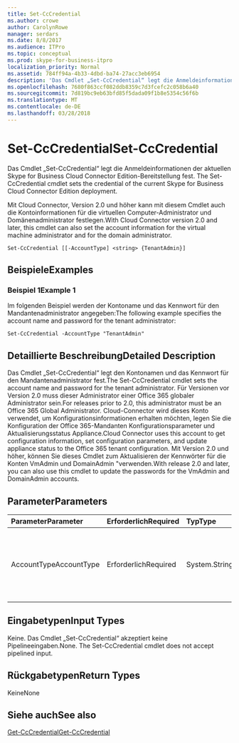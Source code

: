 ```yaml
---
title: Set-CcCredential
ms.author: crowe
author: CarolynRowe
manager: serdars
ms.date: 8/8/2017
ms.audience: ITPro
ms.topic: conceptual
ms.prod: skype-for-business-itpro
localization_priority: Normal
ms.assetid: 784ff94a-4b33-4dbd-ba74-27acc3eb6954
description: 'Das Cmdlet „Set-CcCredential“ legt die Anmeldeinformationen der aktuellen Skype for Business Cloud Connector Edition-Bereitstellung fest. '
ms.openlocfilehash: 7680f863ccf082ddb8359c7d3fcefc2c058b6a40
ms.sourcegitcommit: 7d819bc9eb63bfd85f5dada09f1b8e5354c56f6b
ms.translationtype: MT
ms.contentlocale: de-DE
ms.lasthandoff: 03/28/2018
---
```

# <a name="set-cccredential"></a><span data-ttu-id="aa4cf-103">Set-CcCredential</span><span class="sxs-lookup"><span data-stu-id="aa4cf-103">Set-CcCredential</span></span>
 
<span data-ttu-id="aa4cf-104">Das Cmdlet „Set-CcCredential“ legt die Anmeldeinformationen der aktuellen Skype for Business Cloud Connector Edition-Bereitstellung fest. </span><span class="sxs-lookup"><span data-stu-id="aa4cf-104">The Set-CcCredential cmdlet sets the credential of the current Skype for Business Cloud Connector Edition deployment.</span></span> 
  
<span data-ttu-id="aa4cf-105">Mit Cloud Connector, Version 2.0 und höher kann mit diesem Cmdlet auch die Kontoinformationen für die virtuellen Computer-Administrator und Domänenadministrator festlegen.</span><span class="sxs-lookup"><span data-stu-id="aa4cf-105">With Cloud Connector version 2.0 and later, this cmdlet can also set the account information for the virtual machine administrator and for the domain administrator.</span></span>
  
```
Set-CcCredential [[-AccountType] <string> {TenantAdmin}]
```

## <a name="examples"></a><span data-ttu-id="aa4cf-106">Beispiele</span><span class="sxs-lookup"><span data-stu-id="aa4cf-106">Examples</span></span>
<span data-ttu-id="aa4cf-107"><a name="Examples"> </a></span><span class="sxs-lookup"><span data-stu-id="aa4cf-107"></span></span>

### <a name="example-1"></a><span data-ttu-id="aa4cf-108">Beispiel 1</span><span class="sxs-lookup"><span data-stu-id="aa4cf-108">Example 1</span></span>

<span data-ttu-id="aa4cf-109">Im folgenden Beispiel werden der Kontoname und das Kennwort für den Mandantenadministrator angegeben:</span><span class="sxs-lookup"><span data-stu-id="aa4cf-109">The following example specifies the account name and password for the tenant administrator:</span></span>
  
```
Set-CcCredential -AccountType "TenantAdmin"
```

## <a name="detailed-description"></a><span data-ttu-id="aa4cf-110">Detaillierte Beschreibung</span><span class="sxs-lookup"><span data-stu-id="aa4cf-110">Detailed Description</span></span>
<span data-ttu-id="aa4cf-111"><a name="DetailedDescription"> </a></span><span class="sxs-lookup"><span data-stu-id="aa4cf-111"></span></span>

<span data-ttu-id="aa4cf-112">Das Cmdlet „Set-CcCredential“ legt den Kontonamen und das Kennwort für den Mandantenadministrator fest.</span><span class="sxs-lookup"><span data-stu-id="aa4cf-112">The Set-CcCredential cmdlet sets the account name and password for the tenant administrator.</span></span> <span data-ttu-id="aa4cf-113">Für Versionen vor Version 2.0 muss dieser Administrator einer Office 365 globaler Administrator sein.</span><span class="sxs-lookup"><span data-stu-id="aa4cf-113">For releases prior to 2.0, this administrator must be an Office 365 Global Administrator.</span></span> <span data-ttu-id="aa4cf-114">Cloud-Connector wird dieses Konto verwendet, um Konfigurationsinformationen erhalten möchten, legen Sie die Konfiguration der Office 365-Mandanten Konfigurationsparameter und Aktualisierungsstatus Appliance.</span><span class="sxs-lookup"><span data-stu-id="aa4cf-114">Cloud Connector uses this account to get configuration information, set configuration parameters, and update appliance status to the Office 365 tenant configuration.</span></span> <span data-ttu-id="aa4cf-115">Mit Version 2.0 und höher, können Sie dieses Cmdlet zum Aktualisieren der Kennwörter für die Konten VmAdmin und DomainAdmin "verwenden.</span><span class="sxs-lookup"><span data-stu-id="aa4cf-115">With release 2.0 and later, you can also use this cmdlet to update the passwords for the VmAdmin and DomainAdmin accounts.</span></span>
  
## <a name="parameters"></a><span data-ttu-id="aa4cf-116">Parameter</span><span class="sxs-lookup"><span data-stu-id="aa4cf-116">Parameters</span></span>
<span data-ttu-id="aa4cf-117"><a name="DetailedDescription"> </a></span><span class="sxs-lookup"><span data-stu-id="aa4cf-117"></span></span>

|<span data-ttu-id="aa4cf-118">**Parameter**</span><span class="sxs-lookup"><span data-stu-id="aa4cf-118">**Parameter**</span></span>|<span data-ttu-id="aa4cf-119">**Erforderlich**</span><span class="sxs-lookup"><span data-stu-id="aa4cf-119">**Required**</span></span>|<span data-ttu-id="aa4cf-120">**Typ**</span><span class="sxs-lookup"><span data-stu-id="aa4cf-120">**Type**</span></span>|<span data-ttu-id="aa4cf-121">**Beschreibung**</span><span class="sxs-lookup"><span data-stu-id="aa4cf-121">**Description**</span></span>|
|:-----|:-----|:-----|:-----|
| <span data-ttu-id="aa4cf-122">AccountType</span><span class="sxs-lookup"><span data-stu-id="aa4cf-122">AccountType</span></span> <br/> | <span data-ttu-id="aa4cf-123">Erforderlich</span><span class="sxs-lookup"><span data-stu-id="aa4cf-123">Required</span></span> <br/> |<span data-ttu-id="aa4cf-124">System.String</span><span class="sxs-lookup"><span data-stu-id="aa4cf-124">System.String</span></span>  <br/> | <span data-ttu-id="aa4cf-125"> Der Parameterwert muss „TenantAdmin“ „VmAdmin“ oder „DomainAdmin“ lauten.</span><span class="sxs-lookup"><span data-stu-id="aa4cf-125">Parameter value must be "TenantAdmin", "VmAdmin", or "DomainAdmin".</span></span> <br/> |
   
## <a name="input-types"></a><span data-ttu-id="aa4cf-126">Eingabetypen</span><span class="sxs-lookup"><span data-stu-id="aa4cf-126">Input Types</span></span>
<span data-ttu-id="aa4cf-127"><a name="InputTypes"> </a></span><span class="sxs-lookup"><span data-stu-id="aa4cf-127"></span></span>

<span data-ttu-id="aa4cf-p102">Keine. Das Cmdlet „Set-CcCredential“ akzeptiert keine Pipelineeingaben.</span><span class="sxs-lookup"><span data-stu-id="aa4cf-p102">None. The Set-CcCredential cmdlet does not accept pipelined input.</span></span>
  
## <a name="return-types"></a><span data-ttu-id="aa4cf-130">Rückgabetypen</span><span class="sxs-lookup"><span data-stu-id="aa4cf-130">Return Types</span></span>
<span data-ttu-id="aa4cf-131"><a name="ReturnTypes"> </a></span><span class="sxs-lookup"><span data-stu-id="aa4cf-131"></span></span>

<span data-ttu-id="aa4cf-132">Keine</span><span class="sxs-lookup"><span data-stu-id="aa4cf-132">None</span></span>
  
## <a name="see-also"></a><span data-ttu-id="aa4cf-133">Siehe auch</span><span class="sxs-lookup"><span data-stu-id="aa4cf-133">See also</span></span>
<span data-ttu-id="aa4cf-134"><a name="ReturnTypes"> </a></span><span class="sxs-lookup"><span data-stu-id="aa4cf-134"></span></span>

[<span data-ttu-id="aa4cf-135">Get-CcCredential</span><span class="sxs-lookup"><span data-stu-id="aa4cf-135">Get-CcCredential</span></span>](get-cccredential.md)
  


